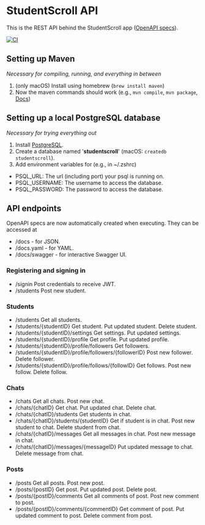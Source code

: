 # StudentScroll API

This is the REST API behind the StudentScroll app ([OpenAPI specs](./openapi.yml)).

[![CI](https://github.com/Leo-Lem/StudentScrollAPI/actions/workflows/maven.yml/badge.svg)](https://github.com/Leo-Lem/StudentScrollAPI/actions/workflows/maven.yml)

## Setting up Maven

_Necessary for compiling, running, and everything in between_

1. (only macOS) Install using homebrew (`brew install maven`)
2. Now the maven commands should work (e.g., `mvn compile`, `mvn package`, [Docs](https://maven.apache.org/guides/getting-started/maven-in-five-minutes.html))

## Setting up a local PostgreSQL database

_Necessary for trying everything out_

1. Install [PostgreSQL](https://www.postgresql.org/download/).
2. Create a database named '**studentscroll**' (macOS: `createdb studentscroll`).
3. Add environment variables for (e.g., in ~/.zshrc)

- PSQL_URL: The url (including port) your psql is running on.
- PSQL_USERNAME: The username to access the database.
- PSQL_PASSWORD: The password to access the database.

## API endpoints

OpenAPI specs are now automatically created when executing. They can be accessed at

- /docs - for JSON.
- /docs.yaml - for YAML.
- /docs/swagger - for interactive Swagger UI.

### Registering and signing in

- /signin Post credentials to receive JWT.
- /students Post new student.

### Students

- /students Get all students.
- /students/{studentID} Get student. Put updated student. Delete student.
- /students/{studentID}/settings Get settings. Put updated settings.
- /students/{studentID}/profile Get profile. Put updated profile.
- /students/{studentID}/profile/followers Get followers.
- /students/{studentID}/profile/followers/{followerID} Post new follower. Delete follower.
- /students/{studentID}/profile/follows/{followID} Get follows. Post new follow. Delete follow.

### Chats

- /chats Get all chats. Post new chat.
- /chats/{chatID} Get chat. Put updated chat. Delete chat.
- /chats/{chatID}/students Get students in chat.
- /chats/{chatID}/students/{studentID} Get if student is in chat. Post new student to chat. Delete student from chat.
- /chats/{chatID}/messages Get all messages in chat. Post new message in chat.
- /chats/{chatID}/messages/{messageID} Put updated message to chat. Delete message from chat.

### Posts

- /posts Get all posts. Post new post.
- /posts/{postID} Get post. Put updated post. Delete post.
- /posts/{postID}/comments Get all comments of post. Post new comment to post.
- /posts/{postID}/comments/{commentID} Get comment of post. Put updated comment to post. Delete comment from post.
